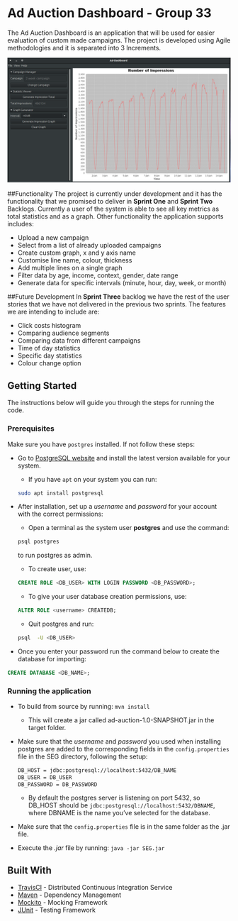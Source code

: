 # Ad Auction Dashboard - Group 33

The Ad Auction Dashboard is an application that will be used for easier evaluation of custom made campaigns.
The project is developed using Agile methodologies and it is separated into 3 Increments. 

![Main Application](documents/application/Main-ubuntu-dark-theme.png "Application")


##Functionality
The project is currently under development and it has the functionality that we promised to deliver in **Sprint One** and **Sprint Two** Backlogs.
Currently a user of the system is able to see all key metrics as total statistics and as a graph. Other functionality the application supports includes:
* Upload a new campaign 
* Select from a list of already uploaded campaigns
* Create custom graph, x and y axis name 
* Customise line name, colour, thickness
* Add multiple lines on a single graph 
* Filter data by age, income, context, gender, date range
* Generate data for specific intervals (minute, hour, day, week, or month)

##Future Development
In **Sprint Three** backlog we have the rest of the user stories that we have not delivered in the previous two sprints.
The features we are intending to include are:
* Click costs histogram
* Comparing audience segments
* Comparing data from different campaigns
* Time of day statistics
* Specific day statistics
* Colour change option

## Getting Started
The instructions below will guide you through the steps for running the code.

### Prerequisites
Make sure you have ``postgres`` installed. If not follow these steps:
* Go to [PostgreSQL website](https://www.postgresql.org/download/) and install the latest version available for your system.
    * If you have ``apt`` on your system you can run:
    ```bash
    sudo apt install postgresql
    ```
    
* After installation, set up a *username* and *password* for your account with the correct permissions:
    * Open a terminal as the system user **postgres** and use the command: 
    ``` bash
    psql postgres
    ```
    to run postgres as admin.
    * To create user, use:
    ```SQL
    CREATE ROLE <DB_USER> WITH LOGIN PASSWORD <DB_PASSWORD>;
    ```
    * To give your user database creation permissions, use: 
    ``` SQL
    ALTER ROLE <username> CREATEDB;
    ```
    * Quit postgres and run:
    ``` bash
    psql  -U <DB_USER>
    ```
* Once you enter your password run the command below to create the database for importing:
````SQL
CREATE DATABASE <DB_NAME>;
````

### Running the application

   * To build from source by running: ``mvn install`` 
       * This will create a jar called ad-auction-1.0-SNAPSHOT.jar in the target folder.
   * Make sure that the *username* and *password* you used when installing postgres are added to the corresponding fields in the ``config.properties`` file in the SEG directory, following the setup:
       
        ```
        DB_HOST = jdbc:postgresql://localhost:5432/DB_NAME
        DB_USER = DB_USER
        DB_PASSWORD = DB_PASSWORD
        ```
        
       * By default the postgres server is listening on port 5432, so DB_HOST should be `` jdbc:postgresql://localhost:5432/DBNAME ``, where DBNAME is the name you’ve selected for the database.

   * Make sure that the ``config.properties`` file is in the same folder as the .jar file.
   * Execute the *.jar* file by running: ``java -jar SEG.jar``

## Built With
* [TravisCI](http://www.dropwizard.io/1.0.2/docs/) - Distributed Continuous Integration Service
* [Maven](https://maven.apache.org/) - Dependency Management
* [Mockito](http://site.mockito.org/) - Mocking Framework
* [JUnit](https://junit.org/junit5/) - Testing Framework

